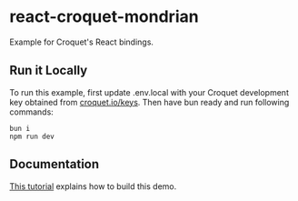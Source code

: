 # react-croquet-mondrian

Example for Croquet's React bindings.

## Run it Locally

To run this example, first update .env.local with your Croquet development key obtained from [croquet.io/keys](https://croquet.io/keys). Then have bun ready and run following commands:

    bun i
    npm run dev

## Documentation

[This tutorial](https://croquet.io/dev/docs/croquet-react/tutorial-3_React_Mondrian.html) explains how to build this demo.

